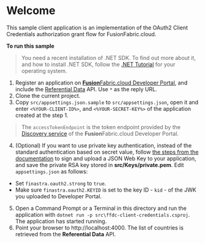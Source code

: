 # Welcome

This sample client application is an implementation of the OAuth2 Client Credentials authorization grant flow for FusionFabric.cloud.

**To run this sample**

> You need a recent installation of .NET SDK. To find out more about it, and how to install .NET SDK, follow the [.NET Tutorial](https://dotnet.microsoft.com/learn/dotnet/hello-world-tutorial/intro) for your operating system.
 
1. Register an application on [**Fusion**Fabric.cloud Developer Portal](https://developer.fusionfabric.cloud), and include the [Referential Data](https://developer.fusionfabric.cloud/api/referential-v1-353f3933-c305-4898-88d5-cd6cd167f745/docs) API. Use `*` as the reply URL.
2. Clone the current project.
3. Copy `src/appsettings.json.sample` to `src/appsettings.json`, open it and enter `<%YOUR-CLIENT-ID%>`, and `<%YOUR-SECRET-KEY%>` of the application created at the step 1.

> The  `accessTokenEndpoint` is the token endpoint provided by the [Discovery service](https://developer.fusionfabric.cloud/documentation/oauth2-grants#discovery-service) of the **Fusion**Fabric.cloud Developer Portal.

4. (Optional) If you want to use private key authentication, instead of the standard authentication based on secret value, follow [the steps from the documentation](https://developer.fusionfabric.cloud/ffdc-documentation/oauth2-grants.html#jwk-auth-procedure) to sign and upload a JSON Web Key to your application, and save the private RSA key stored in **src/Keys/private.pem**. Edit `appsettings.json` as follows:
+ Set `finastra.oauth2.strong` to `true`. 
+ Make sure `finastra.oauth2.KEYID` is set to the key ID - `kid` - of the JWK you uploaded to Developer Portal.
5. Open a Command Prompt or a Terminal in this directory and run the application with `dotnet run -p src\ffdc-client-credentials.csproj`. The application has started running.
6. Point your browser to http://localhost:4000. The list of countries is retrieved from the **Referential Data** API.
